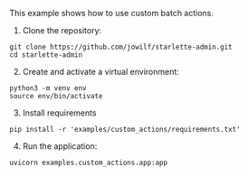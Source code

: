 This example shows how to use custom batch actions.

1. Clone the repository:

```shell
git clone https://github.com/jowilf/starlette-admin.git
cd starlette-admin
```

2. Create and activate a virtual environment:

```shell
python3 -m venv env
source env/bin/activate
```

3. Install requirements

```shell
pip install -r 'examples/custom_actions/requirements.txt'
```

4. Run the application:

```shell
uvicorn examples.custom_actions.app:app
```
